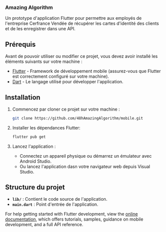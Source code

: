 ### Amazing Algorithm

Un prototype d'application Flutter pour permettre aux employés de l'entreprise Cerfrance Vendée de récupérer les cartes d'identité des clients et de les enregistrer dans une API.

## Prérequis

Avant de pouvoir utiliser ou modifier ce projet, vous devez avoir installé les éléments suivants sur votre machine :

- [Flutter](https://flutter.dev/docs/get-started/install) - Framework de développement mobile (assurez-vous que Flutter est correctement configuré sur votre machine).
- [Dart](https://dart.dev/get-dart) - Le langage utilisé pour développer l'application.

## Installation

1. Commencez par cloner ce projet sur votre machine :

    ```bash
    git clone https://github.com/48hAmazingAlgorithm/mobile.git
    ```

2. Installer les dépendances Flutter:
    ```bash
   flutter pub get
   ```

3. Lancez l'application :

   - Connectez un appareil physique ou démarrez un émulateur avec Android Studio.
   - Ou lancez l'application dasn votre navigateur web depuis Visual Studio.


## Structure du projet

  - **`lib/`** : Contient le code source de l'application.
  - **`main.dart`** : Point d'entrée de l'application.

For help getting started with Flutter development, view the
[online documentation](https://docs.flutter.dev/), which offers tutorials,
samples, guidance on mobile development, and a full API reference.

